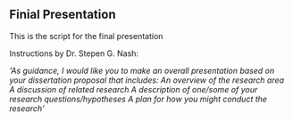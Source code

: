## Finial Presentation
This is the script for the final presentation

Instructions by Dr. Stepen G. Nash:

*'As guidance, I would like you to make an overall presentation based on your dissertation proposal that includes:
An overview of the research area
A discussion of related research
A description of one/some of your research questions/hypotheses
A plan for how you might conduct the research'*

